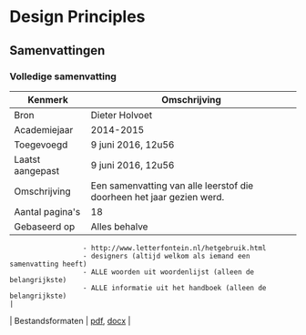 # Design Principles

## Samenvattingen

### Volledige samenvatting
| Kenmerk           | Omschrijving                                                                                                        	|
|------------------	|---------------------------------------------------------------------------------------------------------------------	|
| Bron              | Dieter Holvoet                                                                                                       	|
| Academiejaar      | 2014-2015                                                                                                            	|
| Toegevoegd       	| 9 juni 2016, 12u56                                                                                                   	|
| Laatst aangepast 	| 9 juni 2016, 12u56                                                                                                  	|
| Omschrijving     	| Een samenvatting van alle leerstof die doorheen het jaar gezien werd.                                                 |
| Aantal pagina's  	| 18                                                                                                                   	|
| Gebaseerd op     	| Alles behalve
                      - http://www.letterfontein.nl/hetgebruik.html
                      - designers (altijd welkom als iemand een samenvatting heeft)
                      - ALLE woorden uit woordenlijst (alleen de belangrijkste)
                      - ALLE informatie uit het handboek (alleen de belangrijkste)                                                          |
| Bestandsformaten 	| [pdf](DieterHolvoet-2014-2015-VolledigeSamenvatting.pdf), [docx](DieterHolvoet-2014-2015-VolledigeSamenvatting.docx) 	|
